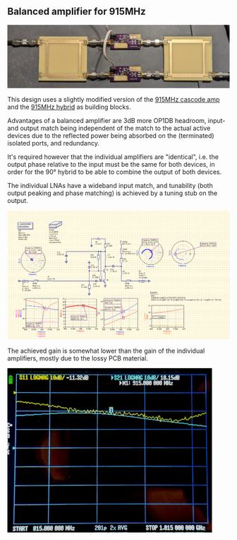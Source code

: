 ## Balanced amplifier for 915MHz

![balancedpcb](balancedpcb.jpg)

This design uses a slightly modified version of the [915MHz cascode amp](https://github.com/szoftveres/RF_Microwave/tree/main/Amplifier/cascode) and the [915MHz hybrid](https://github.com/szoftveres/RF_Microwave/tree/main/Microstrip/Hybrid) as building blocks.

Advantages of a balanced amplifier are 3dB more OP1DB headroom, input- and output match being independent of the match to the actual active devices due to the reflected power being absorbed on the (terminated) isolated ports, and redundancy.

It's required however that the individual amplifiers are "identical", i.e. the output phase relative to the input must be the same for both devices, in order for the 90° hybrid to be able to combine the output of both devices.

The individual LNAs have a wideband input match, and tunability (both output peaking and phase matching) is achieved by a tuning stub on the output.

![lnasim](lnasim.png)

The achieved gain is somewhat lower than the gain of the individual amplifiers, mostly due to the lossy PCB material.

![vna](vna.jpg)

